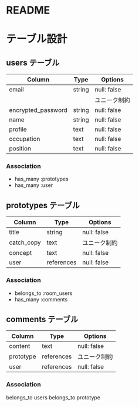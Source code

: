 # README

# テーブル設計

## users テーブル

| Column             | Type   | Options     |
| ------------------ | ------ | ----------- |
| email              | string | null: false |
|                    |        | ユニーク制約  |
| encrypted_password | string | null: false |
| name               | string | null: false |
| profile            | text   | null: false |
| occupation         | text   | null: false |
| position           | text   | null: false |



### Association

- has_many :prototypes
- has_many :user

## prototypes テーブル

| Column             | Type       | Options     |
| ------------------ | ---------- | ----------- |
| title              | string     | null: false |
| catch_copy         | text       | ユニーク制約  |
| concept            | text       | null: false |
| user               | references | null: false |

### Association

- belongs_to :room_users
- has_many :comments


## comments テーブル
 
| Column             | Type       | Options     |
| ------------------ | ---------- | ----------- |
| content            | text       | null: false |
| prototype          | references | ユニーク制約  |
| user               | references | null: false |

### Association
belongs_to users
belongs_to prototype





